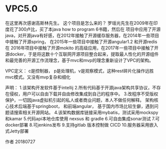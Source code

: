 # VPC5.0
在这里再次感谢高斯林先生。
这个项目是怎么来的？ 罗瑶光先生在2009年在印度花了300卢比，买了本java how to program 6书籍，然后在 项目中应用了开源java，对开源java有好感，在2012年接触了开源缓存服务器，在2014年一些项目中接触了开源spring， 在2015年一些项目中接触了开源angular1.2 和开源redis 在 2016年项目中接触了开源mokito 的高级应用，在2017年一些项目中接触了开源docker，于是将这数十个互联网开源项目整合起来，提取最人性化的开源组件和最完善的开源工作流理念，基于mvc和mvp的理念重新设计了VPC的架构。

VPC定义： c是控制器， p是处理机，v是观察模式，这种rest碎片化操作远胜mvc模式。又没有mvp复杂和细化

声明：
1.该架构开发软件基于intellij
2.所有代码基于开源java架构共享协议，不存在侵权，用户可以自由下载并自由修改集成到自己的程序中。
3.改程序不受版权保护，一切因java虚拟机引起的私人或者商业问题，本人不做任何解释。
架构核心技术后端基于springboot， 和前端angular， 基于国内市场比较生僻，遇到问题请搜索相关开源网站。
4.该架构数据库链接采用mybatis，测试采用mockspy 和kamar
5.代码api本地仓库使用 nexsus 和 gradle
6.可自由集成sonar测试
7.可docker部署
8.可jenkins发布
9.支持gitlab 版本控制做 CICD
10.服务器采用嵌入式Jetty部署


作者
20180727
